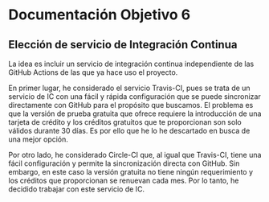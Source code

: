 # Documentación Objetivo 6
## Elección de servicio de Integración Continua

La idea es incluir un servicio de integración continua independiente de las GitHub Actions de las que ya hace uso el proyecto.

En primer lugar, he considerado el servicio Travis-CI, pues se trata de un servicio de IC con una fácil y rápida configuración que se puede sincronizar directamente con GitHub para el propósito que buscamos. El problema es que la versión de prueba gratuita que ofrece requiere la introducción de una tarjeta de crédito y los créditos gratuitos que te proporcionan son solo válidos durante 30 días. Es por ello que he lo he descartado en busca de una mejor opción.

Por otro lado, he considerado Circle-CI que, al igual que Travis-CI, tiene una fácil configuración y permite la sincronización directa con GitHub. Sin embargo, en este caso la versión gratuita no tiene ningún requerimiento y los créditos que proporcionan se renuevan cada mes. Por lo tanto, he decidido trabajar con este servicio de IC.